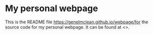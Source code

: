 # My personal webpage

This is the README file https://genelmclean.github.io/webpage/for the source code for my personal webpage. It can be found at <>. 


